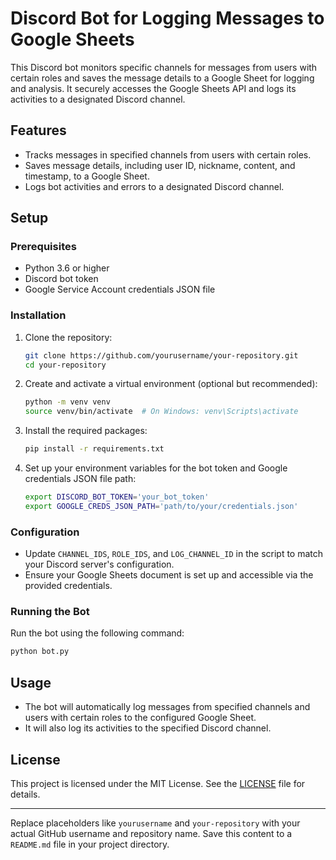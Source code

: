 
# Discord Bot for Logging Messages to Google Sheets

This Discord bot monitors specific channels for messages from users with certain roles and saves the message details to a Google Sheet for logging and analysis. It securely accesses the Google Sheets API and logs its activities to a designated Discord channel.

## Features

- Tracks messages in specified channels from users with certain roles.
- Saves message details, including user ID, nickname, content, and timestamp, to a Google Sheet.
- Logs bot activities and errors to a designated Discord channel.

## Setup

### Prerequisites

- Python 3.6 or higher
- Discord bot token
- Google Service Account credentials JSON file

### Installation

1. Clone the repository:

   ```sh
   git clone https://github.com/yourusername/your-repository.git
   cd your-repository
   ```
2. Create and activate a virtual environment (optional but recommended):

   ```sh
   python -m venv venv
   source venv/bin/activate  # On Windows: venv\Scripts\activate
   ```
3. Install the required packages:

   ```sh
   pip install -r requirements.txt
   ```
4. Set up your environment variables for the bot token and Google credentials JSON file path:

   ```sh
   export DISCORD_BOT_TOKEN='your_bot_token'
   export GOOGLE_CREDS_JSON_PATH='path/to/your/credentials.json'
   ```

### Configuration

- Update `CHANNEL_IDS`, `ROLE_IDS`, and `LOG_CHANNEL_ID` in the script to match your Discord server's configuration.
- Ensure your Google Sheets document is set up and accessible via the provided credentials.

### Running the Bot

Run the bot using the following command:

```sh
python bot.py
```

## Usage

- The bot will automatically log messages from specified channels and users with certain roles to the configured Google Sheet.
- It will also log its activities to the specified Discord channel.

## License

This project is licensed under the MIT License. See the [LICENSE](LICENSE) file for details.

---

Replace placeholders like `yourusername` and `your-repository` with your actual GitHub username and repository name. Save this content to a `README.md` file in your project directory.
